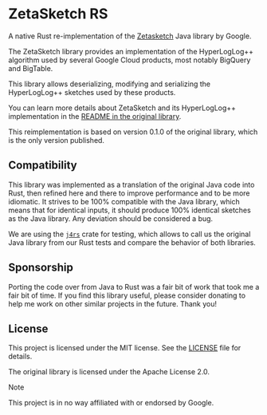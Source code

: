 # ZetaSketch RS

A native Rust re-implementation of the
[Zetasketch](https://github.com/google/zetasketch) Java library by Google.

The ZetaSketch library provides an implementation of the HyperLogLog++
algorithm used by several Google Cloud products, most notably BigQuery and
BigTable.

This library allows deserializing, modifying and serializing the HyperLogLog++
sketches used by these products.

You can learn more details about ZetaSketch and its HyperLogLog++
implementation in the
[README in the original
library](https://github.com/google/zetasketch/blob/master/README.md).

This reimplementation is based on version 0.1.0 of the original library, which
is the only version published.

## Compatibility

This library was implemented as a translation of the original Java code into
Rust, then refined here and there to improve performance and to be more
idiomatic. It strives to be 100% compatible with the Java library, which means
that for identical inputs, it should produce 100% identical sketches as the
Java library. Any deviation should be considered a bug.

We are using the [`j4rs`](https://github.com/astonbitecode/j4rs) crate for testing,
which allows to call us the original Java library from our Rust tests and compare
the behavior of both libraries.

## Sponsorship

Porting the code over from Java to Rust was a fair bit of work that took me a fair
bit of time. If you find this library useful, please consider donating to help me
work on other similar projects in the future. Thank you!

## License

This project is licensed under the MIT license. See the [LICENSE](LICENSE) file
for details.

The original library is licensed under the Apache License 2.0.

> [!NOTE]
> This project is in no way affiliated with or endorsed by Google.
